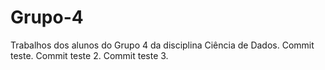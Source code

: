 # Grupo-4
Trabalhos dos alunos do Grupo 4 da disciplina Ciência de Dados. Commit teste. Commit teste 2. Commit teste 3.
